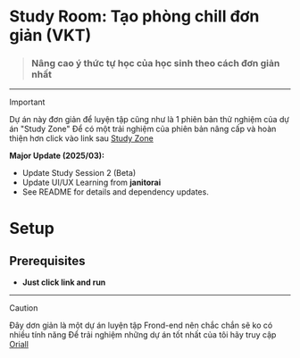 # Study Room: Tạo phòng chill đơn giản (VKT)

> ### Nâng cao ý thức tự học của học sinh theo cách đơn giản nhất

---
> [!IMPORTANT]
>
> Dự án này đơn giản để luyện tập cũng như là 1 phiên bản thử nghiệm của dự án "Study Zone"
> Để có một trải nghiệm của phiên bản nâng cấp và hoàn thiện hơn click vào link sau [Study Zone](https://github.com/Oriall/Study_Zone)
>
> **Major Update (2025/03):**
> - Update Study Session 2 (Beta)
> - Update UI/UX Learning from **janitorai**
> - See README for details and dependency updates.


# Setup
## Prerequisites
* **Just click link and run**
---


> [!CAUTION]
> Đây dơn giản là một dự án luyện tập Frond-end nên chắc chắn sẽ ko có nhiều tính năng
> Để trải nghiệm những dự án tốt nhất của tôi hãy truy cập [Oriall](https://github.com/Oriall)
>

